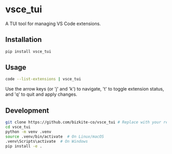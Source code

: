 # vsce_tui

A TUI tool for managing VS Code extensions.

## Installation

```bash
pip install vsce_tui
```

## Usage

```bash
code --list-extensions | vsce_tui
```

Use the arrow keys (or 'j' and 'k') to navigate, 't' to toggle extension status, and 'q' to quit and apply changes.

## Development

```bash
git clone https://github.com/bizkite-co/vsce_tui # Replace with your repo
cd vsce_tui
python -m venv .venv
source .venv/bin/activate  # On Linux/macOS
.venv\Scripts\activate  # On Windows
pip install -e .